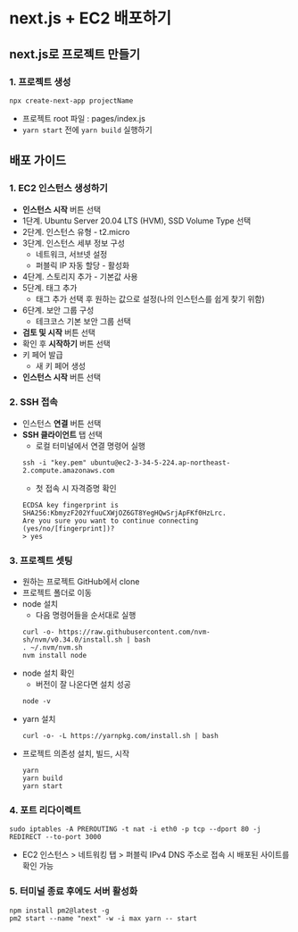 # next.js + EC2 배포하기

## next.js로 프로젝트 만들기

### 1. 프로젝트 생성

```shell
npx create-next-app projectName
```

- 프로젝트 root 파일 : pages/index.js
- `yarn start` 전에 `yarn build` 실행하기

## 배포 가이드

### 1. EC2 인스턴스 생성하기

- **인스턴스 시작** 버튼 선택
- 1단계. Ubuntu Server 20.04 LTS (HVM), SSD Volume Type 선택
- 2단계. 인스턴스 유형 - t2.micro
- 3단계. 인스턴스 세부 정보 구성
  - 네트워크, 서브넷 설정
  - 퍼블릭 IP 자동 할당 - 활성화
- 4단계. 스토리지 추가 - 기본값 사용
- 5단계. 태그 추가
  - 태그 추가 선택 후 원하는 값으로 설정(나의 인스턴스를 쉽게 찾기 위함)
- 6단계. 보안 그룹 구성
  - 테크코스 기본 보안 그룹 선택
- **검토 및 시작** 버튼 선택
- 확인 후 **시작하기** 버튼 선택
- 키 페어 발급
  - 새 키 페어 생성
- **인스턴스 시작** 버튼 선택

### 2. SSH 접속

- 인스턴스 **연결** 버튼 선택
- **SSH 클라이언트** 탭 선택
  - 로컬 터미널에서 연결 명령어 실행
  ```shell
  ssh -i "key.pem" ubuntu@ec2-3-34-5-224.ap-northeast-2.compute.amazonaws.com
  ```
  - 첫 접속 시 자격증명 확인
  ```shell
  ECDSA key fingerprint is SHA256:KbmyzF202YfuuCXWjOZ6GT8YegHQwSrjApFKf0HzLrc.
  Are you sure you want to continue connecting (yes/no/[fingerprint])?
  > yes
  ```

### 3. 프로젝트 셋팅

- 원하는 프로젝트 GitHub에서 clone
- 프로젝트 폴더로 이동
- node 설치
  - 다음 명령어들을 순서대로 실행
  ```shell
  curl -o- https://raw.githubusercontent.com/nvm-sh/nvm/v0.34.0/install.sh | bash
  . ~/.nvm/nvm.sh
  nvm install node
  ```
- node 설치 확인
  - 버전이 잘 나온다면 설치 성공
  ```shell
  node -v
  ```
- yarn 설치
  ```shell
  curl -o- -L https://yarnpkg.com/install.sh | bash
  ```
- 프로젝트 의존성 설치, 빌드, 시작
  ```shell
  yarn
  yarn build
  yarn start
  ```

### 4. 포트 리다이렉트

```shell
sudo iptables -A PREROUTING -t nat -i eth0 -p tcp --dport 80 -j REDIRECT --to-port 3000
```

- EC2 인스턴스 > 네트워킹 탭 > 퍼블릭 IPv4 DNS 주소로 접속 시 배포된 사이트를 확인 가능

### 5. 터미널 종료 후에도 서버 활성화

```shell
npm install pm2@latest -g
pm2 start --name "next" -w -i max yarn -- start
```
